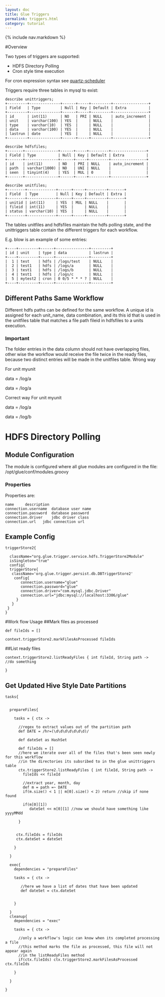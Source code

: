 ```yaml
---
layout: doc
title: Glue Triggers
permalink: triggers.html
category: tutorial
---
```



{% include nav.markdown %}

#Overview

Two types of triggers are supported:

* HDFS Directory Polling
* Cron style time execution

For cron expression syntax see [quartz-scheduler](http://www.quartz-scheduler.org/documentation/quartz-1.x/tutorials/crontrigger)


Triggers require three tables in mysql to exist:

 	describe unittriggers;
	+---------+--------------+------+-----+---------+----------------+
	| Field   | Type         | Null | Key | Default | Extra          |
	+---------+--------------+------+-----+---------+----------------+
	| id      | int(11)      | NO   | PRI | NULL    | auto_increment | 
	| unit    | varchar(100) | YES  |     | NULL    |                | 
	| type    | varchar(10)  | YES  |     | NULL    |                | 
	| data    | varchar(100) | YES  |     | NULL    |                | 
	| lastrun | date         | YES  |     | NULL    |                | 
	+---------+--------------+------+-----+---------+----------------+
 	
 	describe hdfsfiles;
	+-------+---------------+------+-----+---------+----------------+
	| Field | Type          | Null | Key | Default | Extra          |
	+-------+---------------+------+-----+---------+----------------+
	| id    | int(11)       | NO   | PRI | NULL    | auto_increment | 
	| path  | varchar(1000) | NO   | UNI | NULL    |                | 
	| seen  | tinyint(4)    | YES  | MUL | 0       |                | 
	+-------+---------------+------+-----+---------+----------------+
 
 	describe unitfiles;
	+--------+-------------+------+-----+---------+-------+
	| Field  | Type        | Null | Key | Default | Extra |
	+--------+-------------+------+-----+---------+-------+
	| unitid | int(11)     | YES  | MUL | NULL    |       | 
	| fileid | int(11)     | YES  |     | NULL    |       | 
	| status | varchar(10) | YES  |     | NULL    |       | 
	+--------+-------------+------+-----+---------+-------+

The tables unitfiles and hdfsfiles maintain the hdfs polling state, and the unittriggers table contain the different triggers for each workflow.

E.g. blow is an example of some entries:

	+----+---------+------+---------------+---------+
	| id | unit    | type | data          | lastrun |
	+----+---------+------+---------------+---------+
	|  1 | test    | hdfs | /logs/test    | NULL    | 
	|  2 | test1   | hdfs | /logs/a       | NULL    | 
	|  3 | test1   | hdfs | /logs/b       | NULL    | 
	|  4 | test1   | hdfs | /logs/c       | NULL    | 
	|  5 | mytest2 | cron | 0 0/5 * * * ? | NULL    | 
	+----+---------+------+---------------+---------+
	
## Different Paths Same Workflow
Different hdfs paths can be defined for the same workflow. A unique id is assigned for each unit_name, data combination, and its this id that is used in the unitfiles table that matches a file path fileid in hdfsfiles to a units execution.

### Important

The folder entries in the data column should not have overlapping files, other wise the workflow would receive the file twice in the ready files, because two distinct entries will be made in the unitfiles table.
Wrong way

For unit myunit

data = /log/a

data = /log/a

Correct way
For unit myunit

data = /log/a

data = /log/b

# HDFS Directory Polling

## Module Configuration

The module is configured where all glue modules are configured in the file: /opt/glue/conf/modules.groovy

### Properties

Properties are:

	name	 description
	connection.username	 database user name
	connection.password	 database password
	connection.driver	 jdbc driver class
	connection.url	 jdbc connection url


## Example Config

	triggerStore2{

	  className="org.glue.trigger.service.hdfs.TriggerStore2Module"
	  isSingleton="true"
	  config{
	  triggerStore{
	   className='org.glue.trigger.persist.db.DBTriggerStore2'
     	config{
	       connection.username="glue"
	       connection.password="glue"
	       connection.driver="com.mysql.jdbc.Driver"
	       connection.url="jdbc:mysql://localhost:3306/glue"
	     }
	   }
	 }
	}



#Work flow Usage
##Mark files as processed

	def fileIds = []

	context.triggerStore2.markFilesAsProcessed fileIds

##List ready files

	context.triggerStore2.listReadyFiles { int fileId, String path ->
 	//do something

	}
	
	
## Get Updated Hive Style Date Partitions

	tasks{
	
	
	  prepareFiles{
	
	    tasks = { ctx ->
	
	      //regex to extract values out of the partition path 
	      def DATE = /hr=(\d\d\d\d\d\d\d)/
	
	      def dateSet as HashSet
	
	      def fileIds = []
	      //here we iterate over all of the files that's been seen newly for this workflow
	      //in the directories its subsribed to in the glue unittriggers table
	      ctx.triggerStore2.listReadyFiles { int fileId, String path ->
	        fileIds << fileId
	
	        //extract year, month, day
	        def m = path =~ DATE
	        if(m.size() < 1 || m[0].size() < 2) return //skip if none found
		
			if(m[0][1])
	           dateSet << m[0][1] //now we should have something like yyyyMMdd
	
	      }
	
	
	     ctx.fileIds = fileIds
	     ctx.dateSet = dateSet
	
	    }
	
	  }
	
	  exec{
	    dependencies = "prepareFiles"
	
	    tasks = { ctx ->
	
	       //here we have a list of dates that have been updated
	       def dateSet = ctx.dateSet
	
	
	    }
	
	  }
	  cleanup{
	    dependencies = "exec"
	
	    tasks = { ctx ->
	
	      //only a workflow's logic can know when its completed processing a file
	      //this method marks the file as processed, this file will not appear again
	      //in the listReadyFiles method
	      if(ctx.fileIds) ctx.triggerStore2.markFilesAsProcessed ctx.fileIds
	
	    }
	
	  }
	
	}



	
	